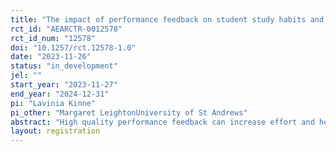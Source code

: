 ```yaml
---
title: "The impact of performance feedback on student study habits and grades"
rct_id: "AEARCTR-0012578"
rct_id_num: "12578"
doi: "10.1257/rct.12578-1.0"
date: "2023-11-26"
status: "in_development"
jel: ""
start_year: "2023-11-27"
end_year: "2024-12-31"
pi: "Lavinia Kinne"
pi_other: "Margaret LeightonUniversity of St Andrews"
abstract: "High quality performance feedback can increase effort and help individuals identify areas for personal improvement; however, if not designed and delivered appropriately it can instead demotivate and discourage. In this study we experimentally vary the quality of feedback provided to students on their term-time performance in a large first year undergraduate module. We will vary the framing of negative performance feedback with a generic or specific positive message. We hypothesize that feedback framed with positive messaging will be better received and will lead to greater effort provision than feedback without such framing. This is hypothesized to be even stronger when the positive framing is personalized. Using detailed administrative data on date, duration and nature of student interactions with online module platforms, as well as grades on the final exam, we will evaluate the impact of different feedback qualities on effort and performance."
layout: registration
---
```


